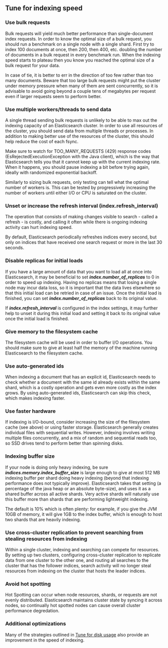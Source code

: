 ## Tune for indexing speed

### Use bulk requests
Bulk requests will yield much better performance than single-document index requests. In order to know the optimal size 
of a bulk request, you should run a benchmark on a single node with a single shard. First try to index 100 documents at 
once, then 200, then 400, etc. doubling the number of documents in a bulk request in every benchmark run. When the 
indexing speed starts to plateau then you know you reached the optimal size of a bulk request for your data. 

In case of tie, it is better to err in the direction of too few rather than too many documents. Beware that too large 
bulk requests might put the cluster under memory pressure when many of them are sent concurrently, so it is advisable 
to avoid going beyond a couple tens of megabytes per request even if larger requests seem to perform better.

### Use multiple workers/threads to send data
A single thread sending bulk requests is unlikely to be able to max out the indexing capacity of an Elasticsearch 
cluster. In order to use all resources of the cluster, you should send data from multiple threads or processes. In 
addition to making better use of the resources of the cluster, this should help reduce the cost of each fsync.

Make sure to watch for TOO_MANY_REQUESTS (429) response codes (EsRejectedExecutionException with the Java client), 
which is the way that Elasticsearch tells you that it cannot keep up with the current indexing rate. When it happens, 
you should pause indexing a bit before trying again, ideally with randomized exponential backoff.

Similarly to sizing bulk requests, only testing can tell what the optimal number of workers is. This can be tested by 
progressively increasing the number of workers until either I/O or CPU is saturated on the cluster.

### Unset or increase the refresh interval (index.refresh_interval)
The operation that consists of making changes visible to search - called a refresh - is costly, and calling it often 
while there is ongoing indexing activity can hurt indexing speed.

By default, Elasticsearch periodically refreshes indices every second, but only on indices that have received one 
search request or more in the last 30 seconds.

### Disable replicas for initial loads
If you have a large amount of data that you want to load all at once into Elasticsearch, it may be beneficial to set 
**_index.number_of_replicas_** to 0 in order to speed up indexing. Having no replicas means that losing a single node 
may incur data loss, so it is important that the data lives elsewhere so that this initial load can be retried in case 
of an issue. Once the initial load is finished, you can set **_index.number_of_replicas_** back to its original value.

If **_index.refresh_interval_** is configured in the index settings, it may further help to unset it during this 
initial load and setting it back to its original value once the initial load is finished.

### Give memory to the filesystem cache
The filesystem cache will be used in order to buffer I/O operations. You should make sure to give at least half the 
memory of the machine running Elasticsearch to the filesystem cache.

### Use auto-generated ids
When indexing a document that has an explicit id, Elasticsearch needs to check whether a document with the same id already exists within the same shard, which is a costly operation and gets even more costly as the index grows. By using auto-generated ids, Elasticsearch can skip this check, which makes indexing faster.

### Use faster hardware
If indexing is I/O-bound, consider increasing the size of the filesystem cache (see above) or using faster storage. Elasticsearch generally creates individual files with sequential writes. However, indexing involves writing multiple files concurrently, and a mix of random and sequential reads too, so SSD drives tend to perform better than spinning disks.

### Indexing buffer size
If your node is doing only heavy indexing, be sure **_indices.memory.index_buffer_size_** is large enough to give at most 512 MB indexing buffer per shard doing heavy indexing (beyond that indexing performance does not typically improve). Elasticsearch takes that setting (a percentage of the java heap or an absolute byte-size), and uses it as a shared buffer across all active shards. Very active shards will naturally use this buffer more than shards that are performing lightweight indexing.

The default is 10% which is often plenty: for example, if you give the JVM 10GB of memory, it will give 1GB to the index buffer, which is enough to host two shards that are heavily indexing.

### Use cross-cluster replication to prevent searching from stealing resources from indexing
Within a single cluster, indexing and searching can compete for resources. By setting up two clusters, configuring cross-cluster replication to replicate data from one cluster to the other one, and routing all searches to the cluster that has the follower indices, search activity will no longer steal resources from indexing on the cluster that hosts the leader indices.

### Avoid hot spotting 
Hot Spotting can occur when node resources, shards, or requests are not evenly distributed. Elasticsearch maintains cluster state by syncing it across nodes, so continually hot spotted nodes can cause overall cluster performance degredation.

### Additional optimizations
Many of the strategies outlined in [Tune for disk usage](https://www.elastic.co/guide/en/elasticsearch/reference/current/tune-for-disk-usage.html) 
also provide an improvement in the speed of indexing.
